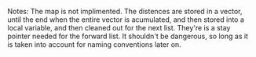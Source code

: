 Notes: The map is not implimented. The distences are stored in a vector, until the end when the entire vector is acumulated, and then stored into a local variable, and then cleaned out for the next list. They're is a stay pointer needed for the forward list. It shouldn't be dangerous, so long as it is taken into account for naming conventions later on.